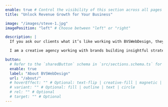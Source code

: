 ```yaml
---
enable: true # Control the visibility of this section across all pages where it is used
title: "Unlock Revenue Growth for Your Business"

image: "/images/steve-1.jpg"
imagePosition: "left" # Choose between "left" or "right"

description: |
  If you ask our clients what it’s like working with BVSWebDesign, they’ll talk about how much I care about their success. For me, real relationships fuel real success. I love building businesses. <br /><br />

  I am a creative agency working with brands building insightful strategy, creating unique designs and crafting value

button:
  # Refer to the `sharedButton` schema in `src/sections.schema.ts` for all available configuration options (e.g., enable, label, url, hoverEffect, variant, icon, tag, rel, class, target, etc.)
  enable: true
  label: "About BVSWebDesign"
  url: "/about/"
  # hoverEffect: "" # Optional: text-flip | creative-fill | magnetic | magnetic-text-flip
  # variant: "" # Optional: fill | outline | text | circle
  # rel: "" # Optional
  # target: "" # Optional
---
```

